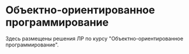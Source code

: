 # Объектно-ориентированное программирование
Здесь размещены решения ЛР по курсу "Объектно-ориентированное программирование".
